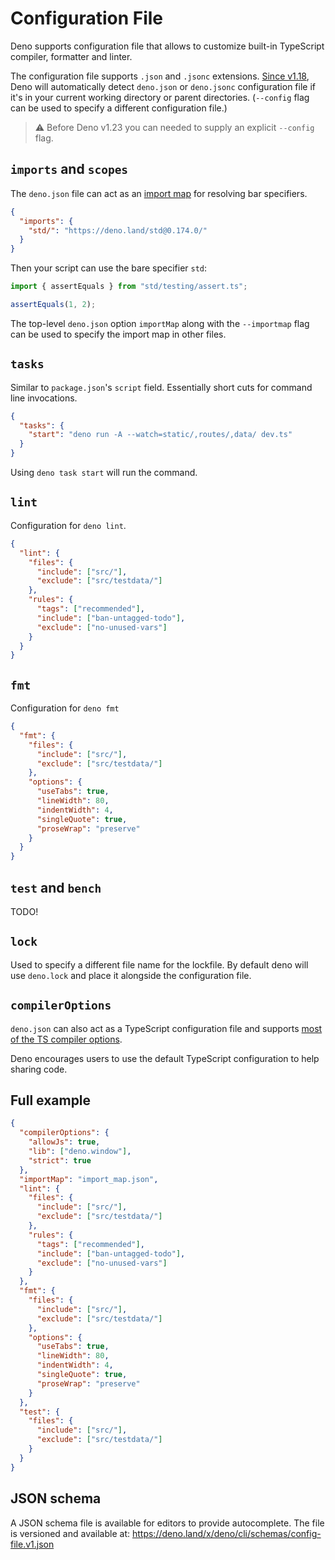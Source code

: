 # Configuration File

Deno supports configuration file that allows to customize built-in TypeScript
compiler, formatter and linter.

The configuration file supports `.json` and `.jsonc` extensions.
[Since v1.18](https://deno.com/blog/v1.18#auto-discovery-of-the-config-file),
Deno will automatically detect `deno.json` or `deno.jsonc` configuration file if
it's in your current working directory or parent directories. (`--config` flag
can be used to specify a different configuration file.)

> ⚠️ Before Deno v1.23 you can needed to supply an explicit `--config` flag.

## `imports` and `scopes`

The `deno.json` file can act as an
[import map](https://github.com/WICG/import-maps) for resolving bar specifiers.

```json
{
  "imports": {
    "std/": "https://deno.land/std@0.174.0/"
  }
}
```

Then your script can use the bare specifier `std`:

```js
import { assertEquals } from "std/testing/assert.ts";

assertEquals(1, 2);
```

The top-level `deno.json` option `importMap` along with the `--importmap` flag
can be used to specify the import map in other files.

## `tasks`

Similar to `package.json`'s `script` field. Essentially short cuts for command
line invocations.

```json
{
  "tasks": {
    "start": "deno run -A --watch=static/,routes/,data/ dev.ts"
  }
}
```

Using `deno task start` will run the command.

## `lint`

Configuration for `deno lint`.

```json
{
  "lint": {
    "files": {
      "include": ["src/"],
      "exclude": ["src/testdata/"]
    },
    "rules": {
      "tags": ["recommended"],
      "include": ["ban-untagged-todo"],
      "exclude": ["no-unused-vars"]
    }
  }
}
```

## `fmt`

Configuration for `deno fmt`

```json
{
  "fmt": {
    "files": {
      "include": ["src/"],
      "exclude": ["src/testdata/"]
    },
    "options": {
      "useTabs": true,
      "lineWidth": 80,
      "indentWidth": 4,
      "singleQuote": true,
      "proseWrap": "preserve"
    }
  }
}
```

## `test` and `bench`

TODO!

## `lock`

Used to specify a different file name for the lockfile. By default deno will use
`deno.lock` and place it alongside the configuration file.

## `compilerOptions`

`deno.json` can also act as a TypeScript configuration file and supports
[most of the TS compiler options](https://www.typescriptlang.org/tsconfig).

Deno encourages users to use the default TypeScript configuration to help
sharing code.

## Full example

```json
{
  "compilerOptions": {
    "allowJs": true,
    "lib": ["deno.window"],
    "strict": true
  },
  "importMap": "import_map.json",
  "lint": {
    "files": {
      "include": ["src/"],
      "exclude": ["src/testdata/"]
    },
    "rules": {
      "tags": ["recommended"],
      "include": ["ban-untagged-todo"],
      "exclude": ["no-unused-vars"]
    }
  },
  "fmt": {
    "files": {
      "include": ["src/"],
      "exclude": ["src/testdata/"]
    },
    "options": {
      "useTabs": true,
      "lineWidth": 80,
      "indentWidth": 4,
      "singleQuote": true,
      "proseWrap": "preserve"
    }
  },
  "test": {
    "files": {
      "include": ["src/"],
      "exclude": ["src/testdata/"]
    }
  }
}
```

## JSON schema

A JSON schema file is available for editors to provide autocomplete. The file is
versioned and available at:
https://deno.land/x/deno/cli/schemas/config-file.v1.json
